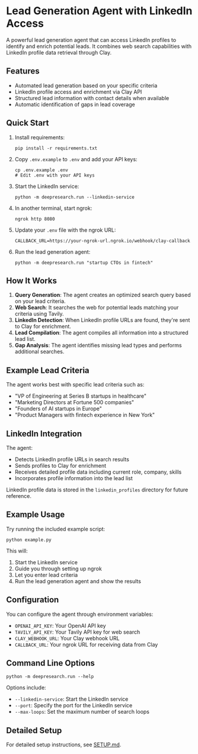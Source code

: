 # Lead Generation Agent with LinkedIn Access

A powerful lead generation agent that can access LinkedIn profiles to identify and enrich potential leads. It combines web search capabilities with LinkedIn profile data retrieval through Clay.

## Features

- Automated lead generation based on your specific criteria
- LinkedIn profile access and enrichment via Clay API
- Structured lead information with contact details when available
- Automatic identification of gaps in lead coverage

## Quick Start

1. Install requirements:
   ```
   pip install -r requirements.txt
   ```

2. Copy `.env.example` to `.env` and add your API keys:
   ```
   cp .env.example .env
   # Edit .env with your API keys
   ```

3. Start the LinkedIn service:
   ```
   python -m deepresearch.run --linkedin-service
   ```

4. In another terminal, start ngrok:
   ```
   ngrok http 8080
   ```

5. Update your `.env` file with the ngrok URL:
   ```
   CALLBACK_URL=https://your-ngrok-url.ngrok.io/webhook/clay-callback
   ```

6. Run the lead generation agent:
   ```
   python -m deepresearch.run "startup CTOs in fintech"
   ```

## How It Works

1. **Query Generation**: The agent creates an optimized search query based on your lead criteria.
2. **Web Search**: It searches the web for potential leads matching your criteria using Tavily.
3. **LinkedIn Detection**: When LinkedIn profile URLs are found, they're sent to Clay for enrichment.
4. **Lead Compilation**: The agent compiles all information into a structured lead list.
5. **Gap Analysis**: The agent identifies missing lead types and performs additional searches.

## Example Lead Criteria

The agent works best with specific lead criteria such as:

- "VP of Engineering at Series B startups in healthcare"
- "Marketing Directors at Fortune 500 companies"
- "Founders of AI startups in Europe"
- "Product Managers with fintech experience in New York"

## LinkedIn Integration

The agent:
- Detects LinkedIn profile URLs in search results
- Sends profiles to Clay for enrichment
- Receives detailed profile data including current role, company, skills
- Incorporates profile information into the lead list

LinkedIn profile data is stored in the `linkedin_profiles` directory for future reference.

## Example Usage

Try running the included example script:

```
python example.py
```

This will:
1. Start the LinkedIn service
2. Guide you through setting up ngrok
3. Let you enter lead criteria
4. Run the lead generation agent and show the results

## Configuration

You can configure the agent through environment variables:

- `OPENAI_API_KEY`: Your OpenAI API key
- `TAVILY_API_KEY`: Your Tavily API key for web search
- `CLAY_WEBHOOK_URL`: Your Clay webhook URL
- `CALLBACK_URL`: Your ngrok URL for receiving data from Clay

## Command Line Options

```
python -m deepresearch.run --help
```

Options include:
- `--linkedin-service`: Start the LinkedIn service
- `--port`: Specify the port for the LinkedIn service
- `--max-loops`: Set the maximum number of search loops

## Detailed Setup

For detailed setup instructions, see [SETUP.md](SETUP.md).